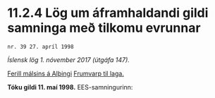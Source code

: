 # 11.2.4 Lög um áframhaldandi gildi samninga með tilkomu evrunnar

`nr. 39 27. apríl 1998`

_Íslensk lög 1. nóvember 2017 (útgáfa 147)._

[Ferill málsins á Alþingi](https://www.althingi.is/thingstorf/thingmalalistar-eftir-thingum/ferill/?ltg=122&mnr=556)
[Frumvarp til laga.](https://www.althingi.is/altext/122/s/0945.html)

**Tóku gildi 11. maí 1998.**
EES-samningurinn:


